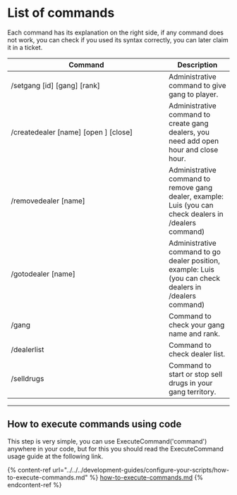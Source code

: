 # List of commands

Each command has its explanation on the right side, if any command does not work, you can check if you used its syntax correctly, you can later claim it in a ticket.

<table><thead><tr><th width="342">Command</th><th>Description</th></tr></thead><tbody><tr><td>/setgang [id] [gang] [rank]</td><td>Administrative command to give gang to player.</td></tr><tr><td>/createdealer [name] [open ] [close]</td><td>Administrative command to create gang dealers, you need add open hour and close hour.</td></tr><tr><td>/removedealer [name]</td><td>Administrative command to remove gang dealer, example: Luis (you can check dealers in /dealers command)</td></tr><tr><td>/gotodealer [name]</td><td>Administrative command to go dealer position, example: Luis (you can check dealers in /dealers command)</td></tr><tr><td>/gang</td><td>Command to check your gang name and rank.</td></tr><tr><td>/dealerlist</td><td>Command to check dealer list.</td></tr><tr><td>/selldrugs</td><td>Command to start or stop sell drugs in your gang territory.</td></tr></tbody></table>

***

## How to execute commands using code

This step is very simple, you can use ExecuteCommand('command') anywhere in your code, but for this you should read the ExecuteCommand usage guide at the following link.

{% content-ref url="../../../development-guides/configure-your-scripts/how-to-execute-commands.md" %}
[how-to-execute-commands.md](../../../development-guides/configure-your-scripts/how-to-execute-commands.md)
{% endcontent-ref %}
